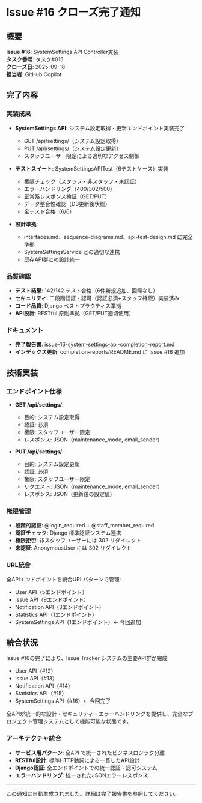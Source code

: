 # Issue #16 クローズ完了通知

## 概要

**Issue #16**: SystemSettings API Controller実装  
**タスク番号**: タスク#015  
**クローズ日**: 2025-09-18  
**担当者**: GitHub Copilot  

## 完了内容

### 実装成果

- **SystemSettings API**: システム設定取得・更新エンドポイント実装完了
  - GET /api/settings/（システム設定取得）
  - PUT /api/settings/（システム設定更新）
  - スタッフユーザー限定による適切なアクセス制御

- **テストスイート**: SystemSettingsAPITest（6テストケース）実装
  - 権限チェック（スタッフ・非スタッフ・未認証）
  - エラーハンドリング（400/302/500）
  - 正常系レスポンス検証（GET/PUT）
  - データ整合性確認（DB更新後状態）
  - 全テスト合格（6/6）

- **設計準拠**:
  - interfaces.md、sequence-diagrams.md、api-test-design.md に完全準拠
  - SystemSettingsService との適切な連携
  - 既存API群との設計統一

### 品質確認

- **テスト結果**: 142/142 テスト合格（6件新規追加、回帰なし）
- **セキュリティ**: 二段階認証・認可（認証必須+スタッフ権限）実装済み
- **コード品質**: Django ベストプラクティス準拠
- **API設計**: RESTful 原則準拠（GET/PUT適切使用）

### ドキュメント

- **完了報告書**: [issue-16-system-settings-api-completion-report.md](../completion-reports/issue-16-system-settings-api-completion-report.md)
- **インデックス更新**: completion-reports/README.md に Issue #16 追加

## 技術実装

### エンドポイント仕様

- **GET /api/settings/**: 
  - 目的: システム設定取得
  - 認証: 必須
  - 権限: スタッフユーザー限定
  - レスポンス: JSON（maintenance_mode, email_sender）

- **PUT /api/settings/**:
  - 目的: システム設定更新
  - 認証: 必須
  - 権限: スタッフユーザー限定
  - リクエスト: JSON（maintenance_mode, email_sender）
  - レスポンス: JSON（更新後の設定値）

### 権限管理

- **段階的認証**: @login_required + @staff_member_required
- **認証チェック**: Django 標準認証システム連携
- **権限拒否**: 非スタッフユーザーには 302 リダイレクト
- **未認証**: AnonymousUser には 302 リダイレクト

### URL統合

全APIエンドポイントを統合URLパターンで管理:
- User API（5エンドポイント）
- Issue API（9エンドポイント）  
- Notification API（3エンドポイント）
- Statistics API（1エンドポイント）
- SystemSettings API（1エンドポイント）← 今回追加

## 統合状況

Issue #16の完了により、Issue Tracker システムの主要API群が完成:

- User API（#12）
- Issue API（#13）  
- Notification API（#14）
- Statistics API（#15）
- SystemSettings API（#16）← 今回完了

全APIが統一的な設計・セキュリティ・エラーハンドリングを提供し、完全なプロジェクト管理システムとして機能可能な状態です。

### アーキテクチャ統合

- **サービス層パターン**: 全API で統一されたビジネスロジック分離
- **RESTful設計**: 標準HTTP動詞による一貫したAPI設計
- **Django認証**: 全エンドポイントでの統一認証・認可システム
- **エラーハンドリング**: 統一されたJSONエラーレスポンス

---

この通知は自動生成されました。詳細は完了報告書を参照してください。

